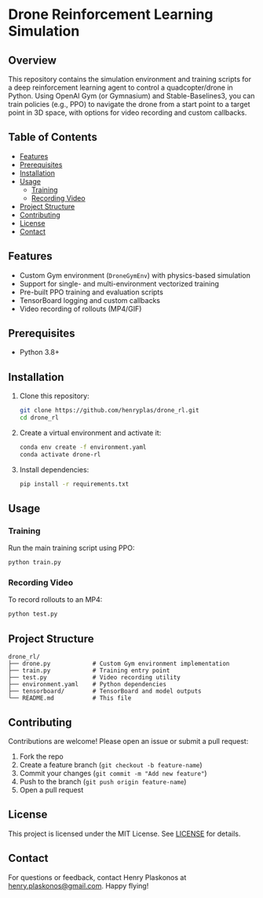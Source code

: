# Drone Reinforcement Learning Simulation

## Overview
This repository contains the simulation environment and training scripts for a deep reinforcement learning agent to control a quadcopter/drone in Python. Using OpenAI Gym (or Gymnasium) and Stable-Baselines3, you can train policies (e.g., PPO) to navigate the drone from a start point to a target point in 3D space, with options for video recording and custom callbacks.

## Table of Contents
- [Features](#features)  
- [Prerequisites](#prerequisites)  
- [Installation](#installation)  
- [Usage](#usage)  
  - [Training](#training)  
  - [Recording Video](#recording-video)  
- [Project Structure](#project-structure)  
- [Contributing](#contributing)  
- [License](#license)  
- [Contact](#contact)  

## Features
- Custom Gym environment (`DroneGymEnv`) with physics-based simulation  
- Support for single- and multi-environment vectorized training  
- Pre-built PPO training and evaluation scripts  
- TensorBoard logging and custom callbacks  
- Video recording of rollouts (MP4/GIF)  

## Prerequisites
- Python 3.8+  

## Installation
1. Clone this repository:  
   ```bash
   git clone https://github.com/henryplas/drone_rl.git
   cd drone_rl
   ```

2. Create a virtual environment and activate it:  
   ```bash
   conda env create -f environment.yaml
   conda activate drone-rl
   ```

3. Install dependencies:  
   ```bash
   pip install -r requirements.txt
   ```

## Usage

### Training
Run the main training script using PPO:  
```bash
python train.py 
```

### Recording Video
To record rollouts to an MP4:  
```bash
python test.py
```

## Project Structure
```plaintext
drone_rl/
├── drone.py            # Custom Gym environment implementation
├── train.py            # Training entry point
├── test.py             # Video recording utility
├── environment.yaml    # Python dependencies
├── tensorboard/        # TensorBoard and model outputs
└── README.md           # This file
```

## Contributing
Contributions are welcome! Please open an issue or submit a pull request:  
1. Fork the repo  
2. Create a feature branch (`git checkout -b feature-name`)  
3. Commit your changes (`git commit -m "Add new feature"`)  
4. Push to the branch (`git push origin feature-name`)  
5. Open a pull request  

## License
This project is licensed under the MIT License. See [LICENSE](LICENSE) for details.

## Contact
For questions or feedback, contact Henry Plaskonos at <henry.plaskonos@gmail.com>. Happy flying!
```
